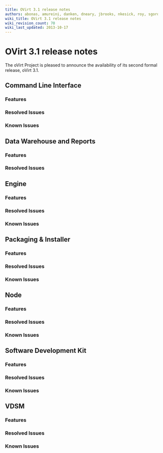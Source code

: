 ```yaml
---
title: OVirt 3.1 release notes
authors: abonas, amureini, danken, dneary, jbrooks, nkesick, roy, sgordon, val0x00ff
wiki_title: OVirt 3.1 release notes
wiki_revision_count: 70
wiki_last_updated: 2013-10-17
---
```


# OVirt 3.1 release notes

The oVirt Project is pleased to announce the availability of its second formal release, oVirt 3.1.

## Command Line Interface

### Features

### Resolved Issues

### Known Issues

## Data Warehouse and Reports

### Features

### Resolved Issues

## Engine

### Features

### Resolved Issues

### Known Issues

## Packaging & Installer

### Features

### Resolved Issues

### Known Issues

## Node

### Features

### Resolved Issues

### Known Issues

## Software Development Kit

### Features

### Resolved Issues

### Known Issues

## VDSM

### Features

### Resolved Issues

### Known Issues
